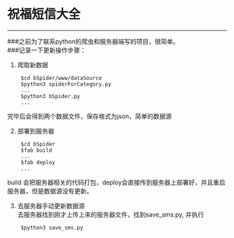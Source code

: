# 祝福短信大全  
----
###之前为了联系python的爬虫和服务器端写的项目，很简单。  
###记录一下更新操作步骤：  
1. 爬取新数据  
  
        $cd bSpider/www/dataSource
        $python3 spiderForCategory.py
        ...
        $python3 bSpider.py
        ...
完毕后会得到两个数据文件，保存格式为json，简单的数据源

2. 部署到服务器

        $cd bSpider 
        $fab build
        ...
        $fab deploy
        ...
build 会把服务器相关的代码打包，deploy会直接传到服务器上部署好，并且重启服务器，但是数据源没有更新。

3. 去服务器手动更新数据源  
去服务器找到刚才上传上来的服务器文件，找到save_sms.py, 并执行

        $python3 save_sms.py

